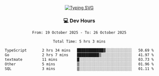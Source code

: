 
<div align="center">
  <a href="https://git.io/typing-svg"><img src="https://readme-typing-svg.demolab.com?font=Fira+Code&size=30&pause=1000&color=33F7F5&center=true&vCenter=true&width=435&lines=Hi+there+%F0%9F%91%8B+I+am+AirboZH+;Welcome+to+my+Github" alt="Typing SVG" /></a>

<h3>💻 Dev Hours</h3>
<!--START_SECTION:waka-->

```txt
From: 19 October 2025 - To: 26 October 2025

Total Time: 5 hrs 3 mins

TypeScript       2 hrs 34 mins   ████████████▓░░░░░░░░░░░░   50.69 %
Go               2 hrs 7 mins    ██████████▒░░░░░░░░░░░░░░   41.97 %
textmate         11 mins         █░░░░░░░░░░░░░░░░░░░░░░░░   03.73 %
Other            5 mins          ▒░░░░░░░░░░░░░░░░░░░░░░░░   01.96 %
SQL              3 mins          ▒░░░░░░░░░░░░░░░░░░░░░░░░   01.11 %
```

<!--END_SECTION:waka-->
</div>  
